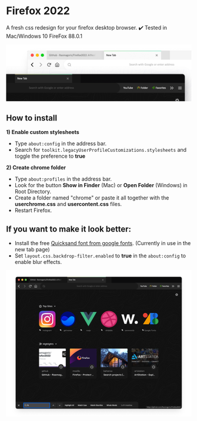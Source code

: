 # Firefox 2022
A fresh css redesign for your firefox desktop browser. 
✔️ Tested in Mac/Windows 10 FireFox 88.0.1

![Screenshot](preview.png)

## How to install

**1) Enable custom stylesheets**

- Type `about:config` in the address bar.
- Search for `toolkit.legacyUserProfileCustomizations.stylesheets` and toggle the preference to **true**  
  
**2) Create chrome folder**

- Type `about:profiles` in the address bar.
- Look for the button **Show in Finder** (Mac) or **Open Folder** (Windows) in Root Directory.
- Create a folder named "chrome" or paste it all together with the **userchrome.css** and **usercontent.css** files.
- Restart Firefox.

## If you want to make it look better:

- Install the free [Quicksand font from google fonts](https://fonts.google.com/specimen/Quicksand). (Currently in use in the new tab page)
- Set `layout.css.backdrop-filter.enabled` to **true** in the `about:config` to enable blur effects.

![Screenshot](screenshot.png)
